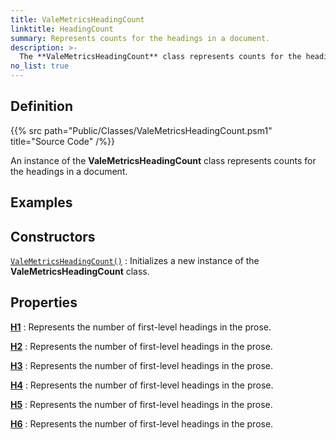 ```yaml
---
title: ValeMetricsHeadingCount
linktitle: HeadingCount
summary: Represents counts for the headings in a document.
description: >-
  The **ValeMetricsHeadingCount** class represents counts for the headings in a document.
no_list: true
---
```


## Definition

{{% src path="Public/Classes/ValeMetricsHeadingCount.psm1" title="Source Code" /%}}

An instance of the **ValeMetricsHeadingCount** class represents counts for the headings in a
document.

## Examples

## Constructors

[`ValeMetricsHeadingCount()`][01]
: Initializes a new instance of the **ValeMetricsHeadingCount** class.

## Properties

[**H1**][02]
: Represents the number of first-level headings in the prose.

[**H2**][03]
: Represents the number of first-level headings in the prose.

[**H3**][04]
: Represents the number of first-level headings in the prose.

[**H4**][05]
: Represents the number of first-level headings in the prose.

[**H5**][06]
: Represents the number of first-level headings in the prose.

[**H6**][07]
: Represents the number of first-level headings in the prose.

<!-- Reference Link Definitions -->
[01]: ./constructors#valemetricsheadingcount
[02]: ./properties#h1
[03]: ./properties#h2
[04]: ./properties#h3
[05]: ./properties#h4
[06]: ./properties#h5
[07]: ./properties#h6
